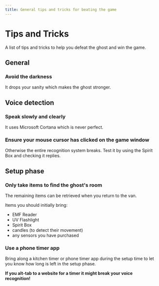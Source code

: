 ```yaml
---
title: General tips and tricks for beating the game
---
```


# Tips and Tricks

A list of tips and tricks to help you defeat the ghost and win the game.

## General

### Avoid the darkness

It drops your sanity which makes the ghost stronger.

## Voice detection

### Speak slowly and clearly

It uses Microsoft Cortana which is never perfect.

### Ensure your mouse cursor has clicked on the game window

Otherwise the entire recognition system breaks. Test it by using the Spirit Box and checking it replies.

## Setup phase

### Only take items to find the ghost's room

The remaining items can be retrieved when you return to the van.

Items you should initially bring:

- EMF Reader
- UV Flashlight
- Spirit Box
- candles (to detect their movement)
- any sensors you have purchased

### Use a phone timer app

Bring along a kitchen timer or phone timer app during the setup time to let you know how long is left in the setup phase.

**If you alt-tab to a website for a timer it might break your voice recognition!**
